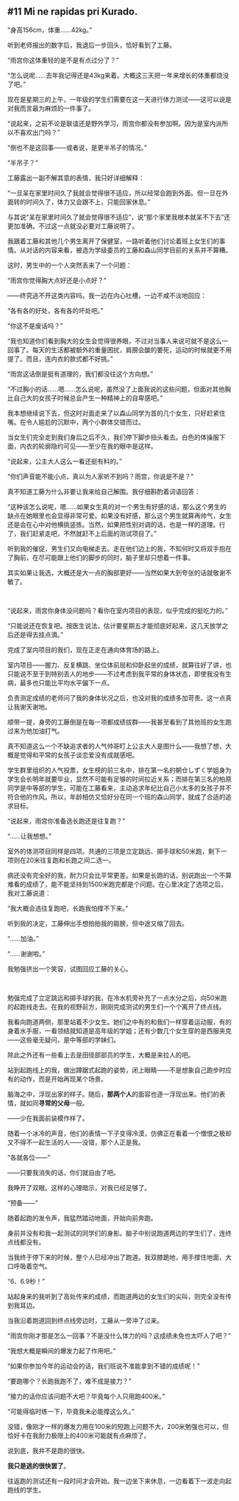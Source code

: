 ## #11 Mi ne rapidas pri Kurado.

“身高156cm，体重……42kg。”

听到老师报出的数字后，我退后一步回头，恰好看到了工藤。

“雨宫你这体重轻的是不是有点过分了？”

“怎么说呢……去年我记得还是43kg来着。大概这三天把一年来增长的体重都烧没了吧。”

现在是星期三的上午，一年级的学生们需要在这一天进行体力测试——这可以说是对我而言最为麻烦的一件事了。

“说起来，之前不论是联谊还是野外学习，雨宫你都没有参加啊。因为是室内派所以不喜欢出门吗？”

“倒也不是这回事——或者说，是更半吊子的情况。”

“半吊子？”

工藤露出一副不解其意的表情，我只好详细解释：

“一旦呆在家里时间久了我就会觉得很不适应，所以经常会跑到外面。但一旦在外面转的时间久了，体力又会跟不上，只能回家休息。”

与其说“呆在家里时间久了就会觉得很不适应”，说“那个家里我根本就呆不下去”还更加准确。不过这一点就没必要对工藤说明了。

我跟着工藤和其他几个男生离开了保健室，一路听着他们讨论着班上女生们的事情。从对话的内容来看，被选为学级委员的工藤和森山同学目前的关系并不算糟。

这时，男生中的一个人突然丢来了一个问题：

“雨宫你觉得胸大点好还是小点好？”

——终究逃不开这类内容吗。我一边在内心吐槽，一边不咸不淡地回应：

“各有各的好处，各有各的坏处吧。”

“你这不是废话吗？”

“我也知道你们看到胸大的女生会觉得很养眼，不过对当事人来说可就不是这么一回事了。每天的生活都被额外的重量困扰，肩膀会酸的要死，运动的时候就更不用提了。而且，连内衣的款式都不好挑。”

“雨宫这话倒是挺有道理的，我们都没往这个方向想。”

“不过胸小的话……嗯……怎么说呢，虽然没了上面我说的这些问题，但面对其他胸比自己大的女孩子时候总会产生一种精神上的自卑感吧。”

我本想继续说下去，但这时对面走来了以森山同学为首的几个女生，只好赶紧住嘴。在令人尴尬的沉默中，两个小群体交错而过。

当女生们完全走到我们身后之后不久，我们停下脚步扭头看去。白色的体操服下面，内衣的轮廓隐约可见——至少在我的眼中是这样。

“说起来，公主大人这么一看还挺有料的。”

“你们声音能不能小点，真以为人家听不到吗？雨宫，你说是不是？”

真不知道工藤为什么非要让我来给自己解围。我仔细斟酌着词语回答：

“这种该怎么说呢，嗯……如果女生真的对一个男生有好感的话，那么这个男生的缺点在她眼里也会显得非常可爱。如果没有好感，那么这个男生就算再帅气，女生还是会在心中对他横挑竖拣。当然，如果把性别对调的话，也是一样的道理。行了，我们赶紧走吧，不然就赶不上后面的测试项目了。”

听到我的催促，男生们又向电梯走去。走在他们边上的我，不知何时又将双手抱在了胸前，在尽可能跟上他们的脚步的同时，脑子里却只想着一件事。

其实如果让我选，大概还是大一点的胸部更好——当然如果大到夸张的话就敬谢不敏了。

&emsp;

“说起来，雨宫你身体没问题吗？看你在室内项目的表现，似乎完成的挺吃力的。”

“只能说还在恢复吧。按医生说法，估计要星期五才能彻底好起来，这几天放学之后还是得去挂点滴。”

完成了室内项目的我们，现在正走在通向体育场的路上。

室内项目——握力、反复横跳、坐位体前屈和仰卧起坐的成绩，就算往好了讲，也只能说不至于到特别丢人的地步——不过考虑到我平常的身体状态，即使我没有生病，最多也只能比平均水平偏下一点。

负责测定成绩的老师问了我的身体状况之后，也没对我的成绩多加苛责。这一点真让我谢天谢地。

顺带一提，身旁的工藤倒是在每一项都成绩拔群——我甚至看到了其他班的女生跑过来为他加油打气。

真不知道这么一个不缺追求者的人气帅哥盯上公主大人是图什么——我想了想，大概是觉得和平常的女孩子谈恋爱没有成就感吧。

学生群里组织的人气投票，女生榜的前三名中，排在第一名的朝仓しずく学姐身为学生会长明年就要毕业，显然不可能有足够的时间拉近关系；而排在第三名的柏原同学是中等部的学生，可能在工藤看来，主动追求年纪比自己小太多的女孩子并不符合他的作风。所以，年龄相仿又恰好分在同一个班的森山同学，就成了合适的追求目标。

“说起来，雨宫你准备选长跑还是往复跑？”

“……让我想想。”

室外的体测项目同样是四项。共通的三项是立定跳远、掷手球和50米跑，剩下一项则在20米往复跑和长跑之间二选一。

病还没有完全好的我，耐力只会比平常更差。如果是长跑的话，别说跑出一个不算难看的成绩了，能不能坚持到1500米跑完都是个问题。在心里决定了选项之后，我对工藤说道：

“我大概会选往复跑吧，长跑我怕撑不下来。”

听到我的决定，工藤伸出手想拍拍我的肩膀，但中途又缩了回去。

“……加油。”

“……谢谢啦。”

我勉强挤出一个笑容，试图回应工藤的关心。

&emsp;

勉强完成了立定跳远和掷手球的我，在冷水机旁补充了一点水分之后，向50米跑的起跑线走去。在我的视野前方，刚刚完成测试的男生们一个个离开了终点线。

我看向跑道两侧，那里站着不少女生。她们之中有的和我们一样穿着运动服，有的身着水手服，一看领结就知道是高年级的学姐；还有少数几个女生穿的是西服夹克——这些毫无疑问，是中等部的学妹们。

除此之外还有一些看上去是田径部部员的学生，大概是来拉人的吧。

站到起跑线上的我，做出蹲踞式起跑的姿势，闭上眼睛——不是想象自己跑步时应有的动作，而是开始再现某个场景。

脑海之中，浮现出家的样子。随后，**那两个人**的面容也逐一浮现出来。他们的表情，就如同**寻常的父母**一般。

——少在我面前装模作样了。

随着一个冰冷的声音，他们的表情一下子变得冷漠，仿佛正在看着一个憎恨之极却又不得不一起生活的人——没错，那个人正是我。

“各就各位——”

——只要我消失的话，你们就自由了吧。

我睁开了双眼。这样的心理暗示，对我已经足够了。

“预备——”

随着起跑的发令声，我猛然踏动地面，开始向前奔跑。

身前并没有和我一起测试的同学们的身影。脑子中别说跑道两边的学生们了，连终点线都没有。

当我终于停下来的时候，整个人已经冲出了跑道。我双膝跪地，用手撑住地面，大口呼吸着空气。

“6、6.9秒！”

站起身来的我听到了高处传来的成绩，而跑道两边的女生们的尖叫，则完全没有传到我耳边。

当我沿着跑道回到终点线旁边时，工藤从一旁冲了过来。

“雨宫你刚才那是怎么一回事？不是没什么体力的吗？这成绩未免也太吓人了吧？”

“我想大概是瞬间的爆发力起了作用吧。”

“如果你参加今年的运动会的话，我们班说不准能拿到不错的成绩呢！”

“要跑哪个？长跑我跑不了，难不成是接力？”

“接力的话你应该问题不大吧？毕竟每个人只用跑400米。”

“可能得临时练一下，毕竟我未必能撑这么久。”

没错，像刚才一样的爆发力用在100米的短跑上问题不大，200米勉强也可以，但恰好卡在我耐力极限上的400米可能就有点麻烦了。

说到底，我并不是跑的很快。

**我只是逃的很快罢了**。

往返跑的测试还有一段时间才会开始。我一边坐下来休息，一边看着下一波走向起跑线的学生。
